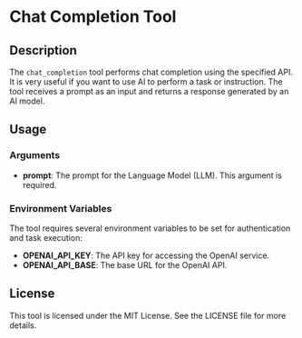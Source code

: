 # Chat Completion Tool

## Description

The `chat_completion` tool performs chat completion using the specified API. It is very useful if you want to use AI to perform a task or instruction. The tool receives a prompt as an input and returns a response generated by an AI model.

## Usage

### Arguments

- **prompt**: The prompt for the Language Model (LLM). This argument is required.

### Environment Variables

The tool requires several environment variables to be set for authentication and task execution:

- **OPENAI_API_KEY**: The API key for accessing the OpenAI service.
- **OPENAI_API_BASE**: The base URL for the OpenAI API.

## License

This tool is licensed under the MIT License. See the LICENSE file for more details.
